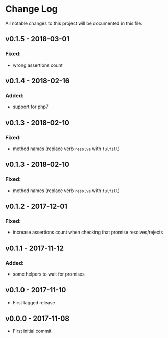 # Change Log
All notable changes to this project will be documented in this file.

## v0.1.5 - 2018-03-01
### Fixed:
 - wrong assertions count

## v0.1.4 - 2018-02-16
### Added:
 -  support for php7

## v0.1.3 - 2018-02-10 
### Fixed:
 - method names (replace verb `resolve` with `fulfill`)

## v0.1.3 - 2018-02-10 
### Fixed:
 - method names (replace verb `resolve` with `fulfill`)

## v0.1.2 - 2017-12-01
### Fixed:
 - increase assertions count when checking that promise resolves/rejects

## v0.1.1 - 2017-11-12
### Added:
 - some helpers to wait for promises

## v0.1.0 - 2017-11-10
- First tagged release

## v0.0.0 - 2017-11-08
- First initial commit 
